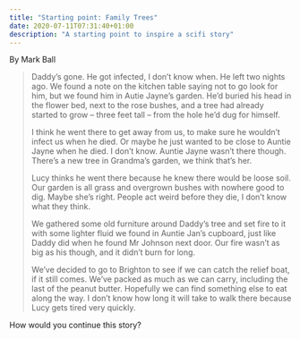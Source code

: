 ```yaml
---
title: "Starting point: Family Trees"
date: 2020-07-11T07:31:40+01:00
description: "A starting point to inspire a scifi story"
---
```


By Mark Ball

<blockquote><p>Daddy’s gone. He got infected, I don’t know when. He left two nights ago. We found a note on the kitchen table saying not to go look for him, but we found him in Autie Jayne’s garden. He’d buried his head in the flower bed, next to the rose bushes, and a tree had already started to grow – three feet tall – from the hole he’d dug for himself.</p>
<p>I think he went there to get away from us, to make sure he wouldn’t infect us when he died. Or maybe he just wanted to be close to Auntie Jayne when he died. I don’t know. Auntie Jayne wasn’t there though. There’s a new tree in Grandma’s garden, we think that’s her.</p>
<p>Lucy thinks he went there because he knew there would be loose soil. Our garden is all grass and overgrown bushes with nowhere good to dig. Maybe she’s right. People act weird before they die, I don’t know what they think.</p>
<p>We gathered some old furniture around Daddy’s tree and set fire to it with&nbsp;some lighter fluid we found in Auntie Jan’s cupboard, just like Daddy did when he found Mr Johnson next door. Our fire wasn’t as big as his though, and it didn’t burn for long.</p>
<p>We’ve decided to go to Brighton to see if we can catch the relief boat, if it still comes. We’ve packed as much as we can carry, including the last of the peanut butter. Hopefully we can find something else to eat along the way. I don’t know how long it will take to walk there because Lucy gets tired very quickly.</p></blockquote>

<p>How would you continue this story?</p>